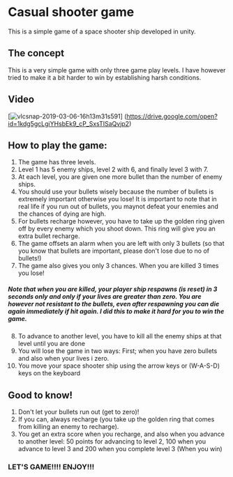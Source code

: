 # Casual shooter game
This is a  simple game of a space shooter ship developed in unity.

## The concept
This is a very simple game with only three game play levels.
I have however tried to make it a bit harder to win by establishing harsh conditions.

## Video
[![vlcsnap-2019-03-06-16h13m31s591](https://user-images.githubusercontent.com/8284699/53891742-4d876100-402b-11e9-8161-ea5e0c16554e.png)]
(https://drive.google.com/open?id=1kdg5gcLgiYHsbEk9_cP_SxsTISaQvjp2)

## How to play the game:
1. The game has three levels.
2. Level 1 has 5 enemy ships, level 2 with 6, and finally level 3 with 7.
3. At each level, you are given one more bullet than the number of enemy ships. 
4. You should use your bullets wisely because the number of bullets is extremely important otherwise you lose! It is important to note that in real life if you run out of bullets, you maynot defeat your enemies and the chances of dying are high.
5. For bullets recharge however, you have to take up the golden ring given off by every enemy which you shoot down. This ring will give you an extra bullet recharge.
6. The game offsets an alarm when you are left with only 3 bullets (so that you know that bullets are important, please don't lose due to no of bullets!)
7. The game also gives you only 3 chances. When you are killed 3 times you lose!
##### Note that when you are killed, your player ship respawns (is reset) in 3 seconds only and only if your lives are greater than zero.  You are however not resistant to the bullets, even after respawning you can die again immediately if hit again. I did this to make it hard for you to win the game.
8. To advance to another level, you have to kill all the enemy ships at that level until you are done 
9. You will lose the game in two ways: First; when you have zero bullets and also when your lives i zero.
10. You move your space shooter ship using the arrow keys or (W-A-S-D) keys on the keyboard

## Good to know!
1. Don't let your bullets run out (get to zero)!
2. If you can, always recharge (you take up the golden ring that comes from killing an enemy to recharge).
3. You get an extra score when you recharge, and also when you advance to another level: 50 points for advancing to level 2, 100 when you advance to level 3 and 200 when you complete level 3 (When you win)

### LET'S GAME!!!! ENJOY!!!
